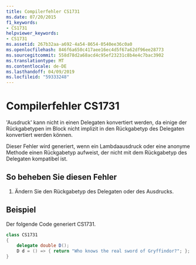 ```yaml
---
title: Compilerfehler CS1731
ms.date: 07/20/2015
f1_keywords:
- CS1731
helpviewer_keywords:
- CS1731
ms.assetid: 267b32aa-a692-4a54-8654-0540ee36c0a0
ms.openlocfilehash: 846f6a650c417aee16ec4d5f67a62df96ee28773
ms.sourcegitcommit: 558d78d2a68acd4c95ef23231c8b4e4c7bac3902
ms.translationtype: MT
ms.contentlocale: de-DE
ms.lasthandoff: 04/09/2019
ms.locfileid: "59333248"
---
```

# <a name="compiler-error-cs1731"></a>Compilerfehler CS1731
'Ausdruck' kann nicht in einen Delegaten konvertiert werden, da einige der Rückgabetypen im Block nicht implizit in den Rückgabetyp des Delegaten konvertiert werden können.  
  
 Dieser Fehler wird generiert, wenn ein Lambdaausdruck oder eine anonyme Methode einen Rückgabetyp aufweist, der nicht mit dem Rückgabetyp des Delegaten kompatibel ist.  
  
## <a name="to-correct-this-error"></a>So beheben Sie diesen Fehler  
  
1. Ändern Sie den Rückgabetyp des Delegaten oder des Ausdrucks.  
  
## <a name="example"></a>Beispiel  
 Der folgende Code generiert CS1731.  
  
```csharp  
class CS1731  
{  
    delegate double D();  
    D d = () => { return "Who knows the real sword of Gryffindor?"; };  
}  
```
